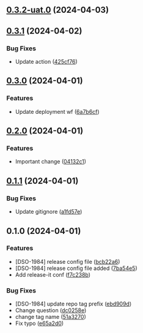 

## [0.3.2-uat.0](https://github.com/Jamaca1410/cloud_consultant_webapp/compare/v0.3.1...v0.3.2-uat.0) (2024-04-03)

## [0.3.1](https://github.com/Jamaca1410/cloud_consultant_webapp/compare/v0.3.0...v0.3.1) (2024-04-02)


### Bug Fixes

* Update action ([425cf76](https://github.com/Jamaca1410/cloud_consultant_webapp/commit/425cf768368e05bf3e47aad3f52fb8f664b5cacc))

## [0.3.0](https://github.com/Jamaca1410/cloud_consultant_webapp/compare/v0.2.0...v0.3.0) (2024-04-01)


### Features

* Update deployment wf ([6a7b6cf](https://github.com/Jamaca1410/cloud_consultant_webapp/commit/6a7b6cf705eb520272bc6cc50ce84672f47efe27))

## [0.2.0](https://github.com/Jamaca1410/cloud_consultant_webapp/compare/v0.1.1...v0.2.0) (2024-04-01)


### Features

* Important change ([04132c1](https://github.com/Jamaca1410/cloud_consultant_webapp/commit/04132c12a3bd273672d18fab68c65c2c942648b7))

## [0.1.1](https://github.com/Jamaca1410/cloud_consultant_webapp/compare/v0.1.0...v0.1.1) (2024-04-01)


### Bug Fixes

* Update gitignore ([a1fd57e](https://github.com/Jamaca1410/cloud_consultant_webapp/commit/a1fd57ede0dede6e640ad00edfa8b05c171941a9))

## 0.1.0 (2024-04-01)


### Features

* [DSO-1984] release config file ([bcb22a6](https://github.com/Jamaca1410/cloud_consultant_webapp/commit/bcb22a61484e26240e851bf0c5427903a2f0807a))
* [DSO-1984] release config file added ([7ba54e5](https://github.com/Jamaca1410/cloud_consultant_webapp/commit/7ba54e52b6516f8c13ada11a37c3da8498de9376))
* Add release-it conf ([f7c238b](https://github.com/Jamaca1410/cloud_consultant_webapp/commit/f7c238b718f1a574daebbf7d4179a8e56578e83c))


### Bug Fixes

* [DSO-1984] update repo tag prefix ([ebd909d](https://github.com/Jamaca1410/cloud_consultant_webapp/commit/ebd909d42fc1fb5788104fb70a66726e68920fe2))
* Change question ([dc0258e](https://github.com/Jamaca1410/cloud_consultant_webapp/commit/dc0258e6c01585608b3f3dd859f91504f97fe412))
* change tag name ([51a3270](https://github.com/Jamaca1410/cloud_consultant_webapp/commit/51a32704ed768cf5d953535f2ee7222fcd79f8b8))
* Fix typo ([e65a2d0](https://github.com/Jamaca1410/cloud_consultant_webapp/commit/e65a2d0965982be8c010e2021cb808656d08be2f))
